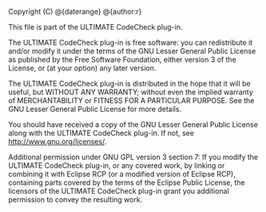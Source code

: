 Copyright (C) @{daterange} @{author:r}

This file is part of the ULTIMATE CodeCheck plug-in.

The ULTIMATE CodeCheck plug-in is free software: you can redistribute it and/or modify
it under the terms of the GNU Lesser General Public License as published
by the Free Software Foundation, either version 3 of the License, or
(at your option) any later version.

The ULTIMATE CodeCheck plug-in is distributed in the hope that it will be useful,
but WITHOUT ANY WARRANTY; without even the implied warranty of
MERCHANTABILITY or FITNESS FOR A PARTICULAR PURPOSE.  See the
GNU Lesser General Public License for more details.

You should have received a copy of the GNU Lesser General Public License
along with the ULTIMATE CodeCheck plug-in. If not, see <http://www.gnu.org/licenses/>.

Additional permission under GNU GPL version 3 section 7:
If you modify the ULTIMATE CodeCheck plug-in, or any covered work, by linking
or combining it with Eclipse RCP (or a modified version of Eclipse RCP), 
containing parts covered by the terms of the Eclipse Public License, the 
licensors of the ULTIMATE CodeCheck plug-in grant you additional permission 
to convey the resulting work.
